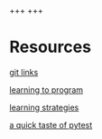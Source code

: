 +++
+++
# Resources #

[git links](@/links/git.md)

[learning to program](@/posts/learning-to-program.md)

[learning strategies](@/links/learning_strategies.md)

[a quick taste of pytest](@/talks/2015-11-19_python-utah-north_a-quick-taste-of-pytest/index.md)
